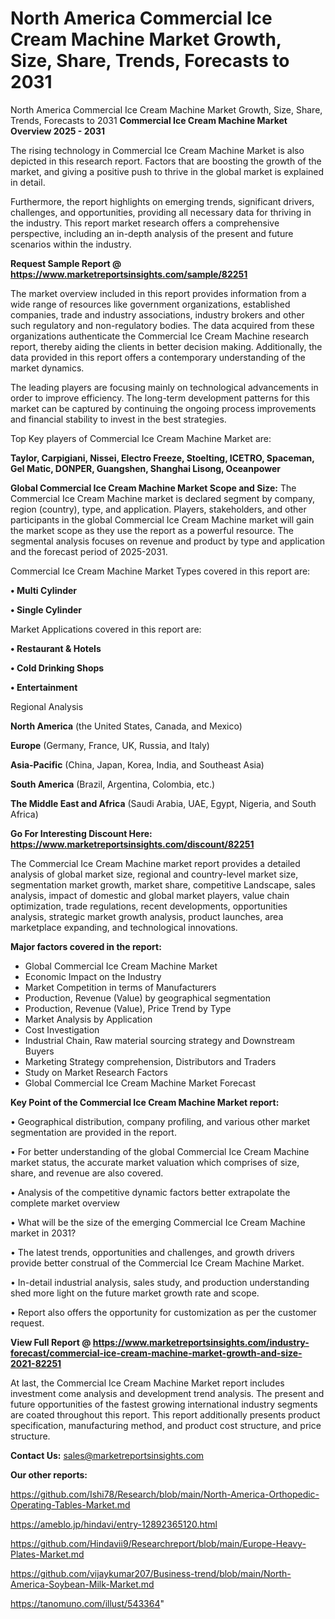 # North America Commercial Ice Cream Machine Market Growth, Size, Share, Trends, Forecasts to 2031
 North America Commercial Ice Cream Machine Market Growth, Size, Share, Trends, Forecasts to 2031
<Strong> Commercial Ice Cream Machine Market Overview 2025 - 2031</strong>

The rising technology in Commercial Ice Cream Machine Market is also depicted in this research report. Factors that are boosting the growth of the market, and giving a positive push to thrive in the global market is explained in detail.

Furthermore, the report highlights on emerging trends, significant drivers, challenges, and opportunities, providing all necessary data for thriving in the industry. This report market research offers a comprehensive perspective, including an in-depth analysis of the present and future scenarios within the industry.

<strong>Request Sample Report @ <a href=https://www.marketreportsinsights.com/sample/82251>https://www.marketreportsinsights.com/sample/82251</a></strong>

The market overview included in this report provides information from a wide range of resources like government organizations, established companies, trade and industry associations, industry brokers and other such regulatory and non-regulatory bodies. The data acquired from these organizations authenticate the Commercial Ice Cream Machine research report, thereby aiding the clients in better decision making. Additionally, the data provided in this report offers a contemporary understanding of the market dynamics.

The leading players are focusing mainly on technological advancements in order to improve efficiency. The long-term development patterns for this market can be captured by continuing the ongoing process improvements and financial stability to invest in the best strategies.

Top Key players of Commercial Ice Cream Machine Market are:

<strong>Taylor, Carpigiani, Nissei, Electro Freeze, Stoelting, ICETRO, Spaceman, Gel Matic, DONPER, Guangshen, Shanghai Lisong, Oceanpower</strong>

<strong><b>Global Commercial Ice Cream Machine Market Scope and Size:</b></strong>
The Commercial Ice Cream Machine market is declared segment by company, region (country), type, and application. Players, stakeholders, and other participants in the global Commercial Ice Cream Machine market will gain the market scope as they use the report as a powerful resource. The segmental analysis focuses on revenue and product by type and application and the forecast period of 2025-2031.

Commercial Ice Cream Machine Market Types covered in this report are:

<strong>• Multi Cylinder

• Single Cylinder</strong>

Market Applications covered in this report are:

<strong>• Restaurant & Hotels

• Cold Drinking Shops

• Entertainment</strong> 

Regional Analysis

<strong>North America</strong> (the United States, Canada, and Mexico)

<strong>Europe</strong> (Germany, France, UK, Russia, and Italy)

<strong>Asia-Pacific</strong> (China, Japan, Korea, India, and Southeast Asia)

<strong>South America</strong> (Brazil, Argentina, Colombia, etc.)

<strong>The Middle East and Africa</strong> (Saudi Arabia, UAE, Egypt, Nigeria, and South Africa)

<strong>Go For Interesting Discount Here: <a href=https://www.marketreportsinsights.com/discount/82251>https://www.marketreportsinsights.com/discount/82251</a></strong>

The Commercial Ice Cream Machine market report provides a detailed analysis of global market size, regional and country-level market size, segmentation market growth, market share, competitive Landscape, sales analysis, impact of domestic and global market players, value chain optimization, trade regulations, recent developments, opportunities analysis, strategic market growth analysis, product launches, area marketplace expanding, and technological innovations.

<strong><b>Major factors covered in the report:</b></strong>
<ul>
  <li>Global Commercial Ice Cream Machine Market </li>
  <li>Economic Impact on the Industry</li>
  <li>Market Competition in terms of Manufacturers</li>
  <li>Production, Revenue (Value) by geographical segmentation</li>
  <li>Production, Revenue (Value), Price Trend by Type</li>
  <li>Market Analysis by Application</li>
  <li>Cost Investigation</li>
  <li>Industrial Chain, Raw material sourcing strategy and Downstream Buyers</li>
  <li>Marketing Strategy comprehension, Distributors and Traders</li>
  <li>Study on Market Research Factors</li>
  <li>Global Commercial Ice Cream Machine Market Forecast</li>
</ul>

<strong><b>Key Point of the Commercial Ice Cream Machine Market report:</b></strong>

• Geographical distribution, company profiling, and various other market segmentation are provided in the report.

• For better understanding of the global Commercial Ice Cream Machine market status, the accurate market valuation which comprises of size, share, and revenue are also covered.

• Analysis of the competitive dynamic factors better extrapolate the complete market overview

• What will be the size of the emerging Commercial Ice Cream Machine market in 2031?

• The latest trends, opportunities and challenges, and growth drivers provide better construal of the Commercial Ice Cream Machine Market.

• In-detail industrial analysis, sales study, and production understanding shed more light on the future market growth rate and scope.

• Report also offers the opportunity for customization as per the customer request.

<strong><b>View Full Report @ <a href=https://www.marketreportsinsights.com/industry-forecast/commercial-ice-cream-machine-market-growth-and-size-2021-82251>https://www.marketreportsinsights.com/industry-forecast/commercial-ice-cream-machine-market-growth-and-size-2021-82251</a></b></strong>


At last, the Commercial Ice Cream Machine Market report includes investment come analysis and development trend analysis. The present and future opportunities of the fastest growing international industry segments are coated throughout this report. This report additionally presents product specification, manufacturing method, and product cost structure, and price structure.

<strong>Contact Us:</strong>
sales@marketreportsinsights.com

<strong>Our other reports:</strong>

<a href=https://github.com/Ishi78/Research/blob/main/North-America-Orthopedic-Operating-Tables-Market.md>https://github.com/Ishi78/Research/blob/main/North-America-Orthopedic-Operating-Tables-Market.md</a>

<a href=https://ameblo.jp/hindavi/entry-12892365120.html>https://ameblo.jp/hindavi/entry-12892365120.html</a>

<a href=https://github.com/Hindavii9/Researchreport/blob/main/Europe-Heavy-Plates-Market.md>https://github.com/Hindavii9/Researchreport/blob/main/Europe-Heavy-Plates-Market.md</a>

<a href=https://github.com/vijaykumar207/Business-trend/blob/main/North-America-Soybean-Milk-Market.md>https://github.com/vijaykumar207/Business-trend/blob/main/North-America-Soybean-Milk-Market.md</a>

<a href=https://tanomuno.com/illust/543364>https://tanomuno.com/illust/543364</a>"
